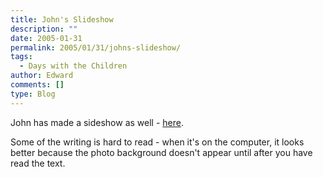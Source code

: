 ```yaml
---
title: John's Slideshow
description: ""
date: 2005-01-31
permalink: 2005/01/31/johns-slideshow/
tags:
  - Days with the Children
author: Edward
comments: []
type: Blog
---
```


John has made a sideshow as well - [here][1].

Some of the writing is hard to read - when it\'s on the computer, it
looks better because the photo background doesn\'t appear until after
you have read the text.



[1]: https://www.tarrant.org.uk/Have%20Fun%20My%20Way.htm
